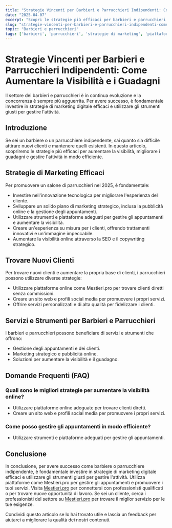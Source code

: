 ```yaml
---
title: "Strategie Vincenti per Barbieri e Parrucchieri Indipendenti: Come Aumentare la Visibilità e i Guadagni"
date: "2025-04-07"
excerpt: "Scopri le strategie più efficaci per barbieri e parrucchieri indipendenti per aumentare la visibilità, attirare nuovi clienti e migliorare i guadagni. Utilizza piattaforme senza commissioni come Mestieri.pro per gestire gli appuntamenti e promuovere i tuoi servizi."
slug: "strategie-vincenti-per-barbieri-e-parrucchieri-indipendenti-come-aumentare-la-visibilita-e-i-guadagni"
topic: "Barbieri e parrucchieri"
tags: ['barbieri', 'parrucchieri', 'strategie di marketing', 'piattaforme senza commissioni', 'Mestieri.pro']
---
```

# Strategie Vincenti per Barbieri e Parrucchieri Indipendenti: Come Aumentare la Visibilità e i Guadagni

Il settore dei barbieri e parrucchieri è in continua evoluzione e la concorrenza è sempre più agguerrita. Per avere successo, è fondamentale investire in strategie di marketing digitale efficaci e utilizzare gli strumenti giusti per gestire l'attività.

## Introduzione

Se sei un barbiere o un parrucchiere indipendente, sai quanto sia difficile attirare nuovi clienti e mantenere quelli esistenti. In questo articolo, scopriremo le strategie più efficaci per aumentare la visibilità, migliorare i guadagni e gestire l'attività in modo efficiente.

## Strategie di Marketing Efficaci

Per promuovere un salone di parrucchieri nel 2025, è fondamentale:

* Investire nell'innovazione tecnologica per migliorare l'esperienza del cliente.
* Sviluppare un solido piano di marketing strategico, inclusa la pubblicità online e la gestione degli appuntamenti.
* Utilizzare strumenti e piattaforme adeguati per gestire gli appuntamenti e aumentare la visibilità.
* Creare un'esperienza su misura per i clienti, offrendo trattamenti innovativi e un'immagine impeccabile.
* Aumentare la visibilità online attraverso la SEO e il copywriting strategico.

## Trovare Nuovi Clienti

Per trovare nuovi clienti e aumentare la propria base di clienti, i parrucchieri possono utilizzare diverse strategie:

* Utilizzare piattaforme online come Mestieri.pro per trovare clienti diretti senza commissioni.
* Creare un sito web e profili social media per promuovere i propri servizi.
* Offrire servizi personalizzati e di alta qualità per fidelizzare i clienti.

## Servizi e Strumenti per Barbieri e Parrucchieri

I barbieri e parrucchieri possono beneficiare di servizi e strumenti che offrono:

* Gestione degli appuntamenti e dei clienti.
* Marketing strategico e pubblicità online.
* Soluzioni per aumentare la visibilità e il guadagno.

## Domande Frequenti (FAQ)

### Quali sono le migliori strategie per aumentare la visibilità online?

* Utilizzare piattaforme online adeguate per trovare clienti diretti.
* Creare un sito web e profili social media per promuovere i propri servizi.

### Come posso gestire gli appuntamenti in modo efficiente?

* Utilizzare strumenti e piattaforme adeguati per gestire gli appuntamenti.

## Conclusione

In conclusione, per avere successo come barbiere o parrucchiere indipendente, è fondamentale investire in strategie di marketing digitale efficaci e utilizzare gli strumenti giusti per gestire l'attività. Utilizza piattaforme come Mestieri.pro per gestire gli appuntamenti e promuovere i tuoi servizi. Visita [Mestieri.pro](https://mestieri.pro/info) per connettersi con professionisti qualificati o per trovare nuove opportunità di lavoro. Se sei un cliente, cerca i professionisti del settore su [Mestieri.pro](https://mestieri.pro) per trovare il miglior servizio per le tue esigenze.

Condividi questo articolo se lo hai trovato utile e lascia un feedback per aiutarci a migliorare la qualità dei nostri contenuti.